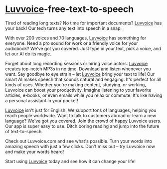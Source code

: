 # [Luvvoice](https://luvvoice.com)-free-text-to-speech

Tired of reading long texts? No time for important documents? [Luvvoice](https://luvvoice.com) has your back! Our tech turns any text into speech in a snap.

With over 200 voices and 70 languages, [Luvvoice](https://luvvoice.com) has something for everyone. Need a pro sound for work or a friendly voice for your audiobook? We've got you covered. Just type in your text, pick a voice, and let our AI do its magic.

Forget about long recording sessions or hiring voice actors. [Luvvoice](https://luvvoice.com) creates top-notch MP3s in no time. Download and listen whenever you want. Say goodbye to eye strain – let [Luvvoice](https://luvvoice.com) bring your text to life!
Our smart AI makes speech that sounds natural and engaging. It's perfect for all kinds of uses. Whether you're making content, studying, or working, Luvvoice can boost your productivity. Imagine listening to your favorite articles, e-books, or even emails while you relax or commute. It's like having a personal assistant in your pocket!

[Luvvoice](https://luvvoice.com) isn't just for English. We support tons of languages, helping you reach people worldwide. Want to talk to customers abroad or learn a new language? We've got you covered.
Join the crowd of happy Luvvoice users. Our app is super easy to use. Ditch boring reading and jump into the future of text-to-speech.

Check out Luvvoice.com and see what's possible. Turn your words into amazing speech with just a few clicks. Don't miss out – try Luvvoice now and make your words heard!

Start using [Luvvoice](https://luvvoice.com) today and see how it can change your life!
